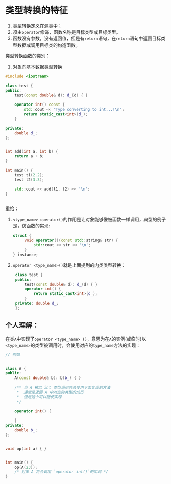 



# 类型转换的特征


1. 类型转换定义在源类中；
2. 须由`operator`修饰，函数名称是目标类型或目标类型。
3. 函数没有参数，没有返回值，但是有`return`语句，在`return`语句中返回目标类型数据或调用目标类的构造函数。

类型转换函数的类别：
1. 对象向基本数据类型转换
```C++
#include <iostream>

class test {
public:
    test(const double& d): d_(d) { }
    
    operator int() const {
        std::cout << "Type converting to int...!\n";
        return static_cast<int>(d_);
    }

private:
    double d_;
};


int add(int a, int b) {
    return a + b;
}

int main() {
    test t1(2.2);
    test t2(3.3);

    std::cout << add(t1, t2) << '\n';
}



```


重拾：
1. `<type_name> operator()`的作用是让对象能够像被函数一样调用，典型的例子是，仿函数的实现:
   ```C++
   struct {
        void operator()(const std::string& str) {
            std::cout << str << '\n';
        }
   } instance;
   ```

2. `operator <type_name>()`就是上面提到的内类类型转换：
   ```C++
    class test {
    public:
        test(const double& d): d_(d) { }
        operator int() {
            return static_cast<int>(d_);
        }
    private: double d_;
    };
   ```


## 个人理解：
在类`A`中实现了`operator <type_name> ()`，意思为在`A`的实例(或临时)以`<type_name>`的类型被调用时，会使用对应的`type_name`方法的实现：
```C++
// 例如


class A {
public:
    A(const double& b): b(b_) { }
    
    /** 当 A 被以 int 类型调用时会使用下面实现的方法 
     *  通常是返回 A 中对应的类型的成员
     *  但是这个可以随便实现
     */
    
    operator int() {

    }
private:
    double b_;
};


void op(int a) { }


int main() { 
    op(A(23));
    /* 对象 A 将会调用 `operator int()`的实现 */
}


```